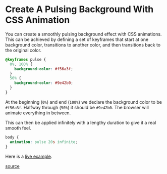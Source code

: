 # Create A Pulsing Background With CSS Animation

You can create a smoothly pulsing background effect with CSS animations. This
can be achieved by defining a set of keyframes that start at one background
color, transitions to another color, and then transitions back to the original
color.

```css
@keyframes pulse {
  0%, 100% {
    background-color: #f56a3f;
  }
  50% {
    background-color: #9e42b0;
  }
}
```

At the beginning (`0%`) and end (`100%`) we declare the background color to be
`#f56a3f`. Halfway through (`50%`) it should be `#9e42b0`. The browser will
animate everything in between.

This can then be applied infinitely with a lengthy duration to give it a real
smooth feel.

```css
body {
  animation: pulse 20s infinite;
}
```

Here is a [live example](https://codepen.io/jbranchaud/pen/vYYqQjO).

[source](https://css-tricks.com/almanac/properties/a/animation/)
